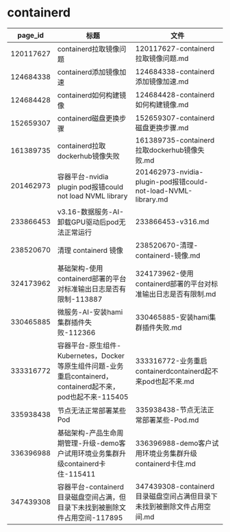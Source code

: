 # containerd

| page_id | 标题 | 文件 |
|---|---|---|
| 120117627 | containerd拉取镜像问题 | 120117627-containerd拉取镜像问题.md |
| 124684338 | containerd添加镜像加速 | 124684338-containerd添加镜像加速.md |
| 124684428 | containerd如何构建镜像 | 124684428-containerd如何构建镜像.md |
| 152659307 | containerd磁盘更换步骤 | 152659307-containerd磁盘更换步骤.md |
| 161389735 | containerd拉取dockerhub镜像失败 | 161389735-containerd拉取dockerhub镜像失败.md |
| 201462973 | 容器平台-nvidia plugin pod报错could not load NVML library | 201462973-nvidia-plugin-pod报错could-not-load-NVML-library.md |
| 233866453 | v3.16-数据服务-AI-卸载GPU驱动后pod无法正常运行 | 233866453-v316.md |
| 238520670 | 清理 containerd 镜像 | 238520670-清理-containerd-镜像.md |
| 324173962 | 基础架构-使用containerd部署的平台对标准输出日志是否有限制-113887 | 324173962-使用containerd部署的平台对标准输出日志是否有限制.md |
| 330465885 | 微服务-AI-安装hami集群插件失败-112366 | 330465885-安装hami集群插件失败.md |
| 333316772 | 容器平台-原生组件-Kubernetes，Docker等原生组件问题-业务重启containerd，containerd起不来，pod也起不来-115405 | 333316772-业务重启containerdcontainerd起不来pod也起不来.md |
| 335938438 | 节点无法正常部署某些 Pod | 335938438-节点无法正常部署某些-Pod.md |
| 336396988 | 基础架构-产品生命周期管理-升级-demo客户试用环境业务集群升级containerd卡住-115411 | 336396988-demo客户试用环境业务集群升级containerd卡住.md |
| 347439308 | 容器平台-containerd目录磁盘空间占满，但目录下未找到被删除文件占用空间-117895 | 347439308-containerd目录磁盘空间占满但目录下未找到被删除文件占用空间.md |
